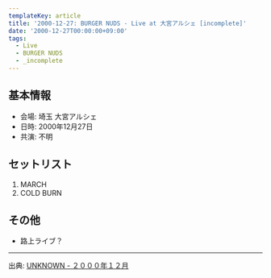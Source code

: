 ```yaml
---
templateKey: article
title: '2000-12-27: BURGER NUDS - Live at 大宮アルシェ [incomplete]'
date: '2000-12-27T00:00:00+09:00'
tags:
  - Live
  - BURGER NUDS
  - _incomplete
---
```

## 基本情報

* 会場: 埼玉 大宮アルシェ
* 日時: 2000年12月27日
* 共演: 不明

## セットリスト

1. MARCH
1. COLD BURN

## その他

* 路上ライブ？

---

出典: [UNKNOWN - ２０００年１２月](http://web.archive.org/web/20020306163147/http://shinjuku.cool.ne.jp/burgernuds/200012.html)
